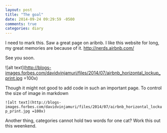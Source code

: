 ```yaml
---
layout: post
title: "The goal"
date: 2014-09-24 09:29:59 -0500
comments: true
categories: diary
---
```


I need to mark this. Saw a great page on aribnb. I like this website for long, my great memories are because of it. 
http://nerds.airbnb.com/

See you soon. 

![alt text](http://blogs-images.forbes.com/davidvinjamuri/files/2014/07/airbnb_horizontal_lockup_print.jpg =100x)

Though it might not good to add code in such an important page. To control the size of image in markdown

`![alt text](http://blogs-images.forbes.com/davidvinjamuri/files/2014/07/airbnb_horizontal_lockup_print.jpg =100x)`

Another thing, categories cannot hold two words for one cat? Work this out this weenkend.